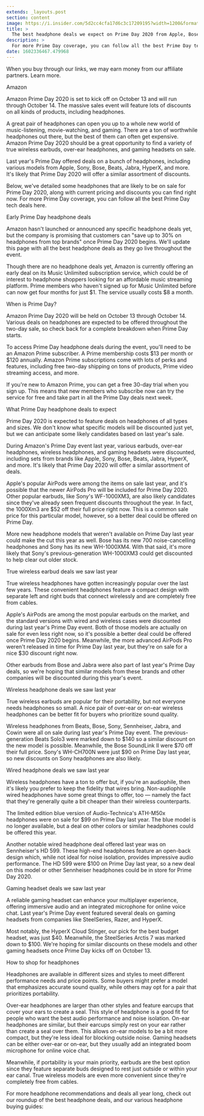 ```yaml
--- 
extends: _layouts.post 
section: content 
image: https://i.insider.com/5d2cc4cfa17d6c3c17209195?width=1200&format=jpeg 
title: > 
  The best headphone deals we expect on Prime Day 2020 from Apple, Bose, Sony, and more 
description: > 
  For more Prime Day coverage, you can follow all the best Prime Day tech deals here.Early Prime Day headphone dealsAmazon hasn't launched or announced any specific headphone deals yet, but the company is promising that customers can "save up to 30% on headphones from top brands" once Prime Day 2020 begins.To access Prime Day headphone deals during the event, you'll need to be an Amazon Prime subscriber.What Prime Day headphone deals to expectPrime Day 2020 is expected to feature deals on headphones of all types and sizes.For more headphone recommendations and deals all year long, check out our roundup of the best headphone deals, and our various headphone buying guides: 
date: 1602336467.479968 
--- 
```

When you buy through our links, we may earn money from our affiliate partners. Learn more.

Amazon

Amazon Prime Day 2020 is set to kick off on October 13 and will run through October 14. The massive sales event will feature lots of discounts on all kinds of products, including headphones.

A great pair of headphones can open you up to a whole new world of music-listening, movie-watching, and gaming. There are a ton of worthwhile headphones out there, but the best of them can often get expensive. Amazon Prime Day 2020 should be a great opportunity to find a variety of true wireless earbuds, over-ear headphones, and gaming headsets on sale.

Last year's Prime Day offered deals on a bunch of headphones, including various models from Apple, Sony, Bose, Beats, Jabra, HyperX, and more. It's likely that Prime Day 2020 will offer a similar assortment of discounts.

Below, we've detailed some headphones that are likely to be on sale for Prime Day 2020, along with current pricing and discounts you can find right now. For more Prime Day coverage, you can follow all the best Prime Day tech deals here.

Early Prime Day headphone deals

Amazon hasn't launched or announced any specific headphone deals yet, but the company is promising that customers can "save up to 30% on headphones from top brands" once Prime Day 2020 begins. We'll update this page with all the best headphone deals as they go live throughout the event.

Though there are no headphone deals yet, Amazon is currently offering an early deal on its Music Unlimited subscription service, which could be of interest to headphone shoppers looking for an affordable music streaming platform. Prime members who haven't signed up for Music Unlimited before can now get four months for just $1. The service usually costs $8 a month.

When is Prime Day?

Amazon Prime Day 2020 will be held on October 13 through October 14. Various deals on headphones are expected to be offered throughout the two-day sale, so check back for a complete breakdown when Prime Day starts.

To access Prime Day headphone deals during the event, you'll need to be an Amazon Prime subscriber. A Prime membership costs $13 per month or $120 annually. Amazon Prime subscriptions come with lots of perks and features, including free two-day shipping on tons of products, Prime video streaming access, and more.

If you're new to Amazon Prime, you can get a free 30-day trial when you sign up. This means that new members who subscribe now can try the service for free and take part in all the Prime Day deals next week.

What Prime Day headphone deals to expect

Prime Day 2020 is expected to feature deals on headphones of all types and sizes. We don't know what specific models will be discounted just yet, but we can anticipate some likely candidates based on last year's sale.

During Amazon's Prime Day event last year, various earbuds, over-ear headphones, wireless headphones, and gaming headsets were discounted, including sets from brands like Apple, Sony, Bose, Beats, Jabra, HyperX, and more. It's likely that Prime Day 2020 will offer a similar assortment of deals.

Apple's popular AirPods were among the items on sale last year, and it's possible that the newer AirPods Pro will be included for Prime Day 2020. Other popular earbuds, like Sony's WF-1000XM3, are also likely candidates since they've already seen frequent discounts throughout the year. In fact, the 1000Xm3 are $52 off their full price right now. This is a common sale price for this particular model, however, so a better deal could be offered on Prime Day.

More new headphone models that weren't available on Prime Day last year could make the cut this year as well. Bose has its new 700 noise-cancelling headphones and Sony has its new WH-1000XM4. With that said, it's more likely that Sony's previous-generation WH-1000XM3 could get discounted to help clear out older stock.

True wireless earbud deals we saw last year

True wireless headphones have gotten increasingly popular over the last few years. These convenient headphones feature a compact design with separate left and right buds that connect wirelessly and are completely free from cables.

Apple's AirPods are among the most popular earbuds on the market, and the standard versions with wired and wireless cases were discounted during last year's Prime Day event. Both of those models are actually on sale for even less right now, so it's possible a better deal could be offered once Prime Day 2020 begins. Meanwhile, the more advanced AirPods Pro weren't released in time for Prime Day last year, but they're on sale for a nice $30 discount right now.

Other earbuds from Bose and Jabra were also part of last year's Prime Day deals, so we're hoping that similar models from these brands and other companies will be discounted during this year's event.

Wireless headphone deals we saw last year

True wireless earbuds are popular for their portability, but not everyone needs headphones so small. A nice pair of over-ear or on-ear wireless headphones can be better fit for buyers who prioritize sound quality.

Wireless headphones from Beats, Bose, Sony, Sennheiser, Jabra, and Cowin were all on sale during last year's Prime Day event. The previous-generation Beats Solo3 were marked down to $140 so a similar discount on the new model is possible. Meanwhile, the Bose SoundLink II were $70 off their full price. Sony's WH-CH700N were just $90 on Prime Day last year, so new discounts on Sony headphones are also likely.

Wired headphone deals we saw last year

Wireless headphones have a ton to offer but, if you're an audiophile, then it's likely you prefer to keep the fidelity that wires bring. Non-audiophile wired headphones have some great things to offer, too — namely the fact that they're generally quite a bit cheaper than their wireless counterparts.

The limited edition blue version of Audio-Technica's ATH-M50x headphones were on sale for $99 on Prime Day last year. The blue model is no longer available, but a deal on other colors or similar headphones could be offered this year.

Another notable wired headphone deal offered last year was on Sennheiser's HD 599. These high-end headphones feature an open-back design which, while not ideal for noise isolation, provides impressive audio performance. The HD 599 were $100 on Prime Day last year, so a new deal on this model or other Sennheiser headphones could be in store for Prime Day 2020.

Gaming headset deals we saw last year

A reliable gaming headset can enhance your multiplayer experience, offering immersive audio and an integrated microphone for online voice chat. Last year's Prime Day event featured several deals on gaming headsets from companies like SteelSeries, Razer, and HyperX.

Most notably, the HyperX Cloud Stinger, our pick for the best budget headset, was just $40. Meanwhile, the SteelSeries Arctis 7 was marked down to $100. We're hoping for similar discounts on these models and other gaming headsets once Prime Day kicks off on October 13.

How to shop for headphones

Headphones are available in different sizes and styles to meet different performance needs and price points. Some buyers might prefer a model that emphasizes accurate sound quality, while others may opt for a pair that prioritizes portability.

Over-ear headphones are larger than other styles and feature earcups that cover your ears to create a seal. This style of headphone is a good fit for people who want the best audio performance and noise isolation. On-ear headphones are similar, but their earcups simply rest on your ear rather than create a seal over them. This allows on-ear models to be a bit more compact, but they're less ideal for blocking outside noise. Gaming headsets can be either over-ear or on-ear, but they usually add an integrated boom microphone for online voice chat.

Meanwhile, if portability is your main priority, earbuds are the best option since they feature separate buds designed to rest just outside or within your ear canal. True wireless models are even more convenient since they're completely free from cables.

For more headphone recommendations and deals all year long, check out our roundup of the best headphone deals, and our various headphone buying guides: